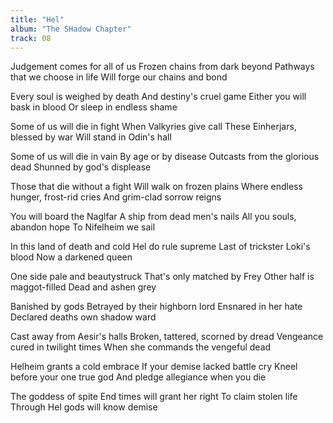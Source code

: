 ```yaml
---
title: "Hel"
album: "The SHadow Chapter"
track: 08
---
```


Judgement comes for all of us
Frozen chains from dark beyond
Pathways that we choose in life
Will forge our chains and bond

Every soul is weighed by death
And destiny's cruel game
Either you will bask in blood
Or sleep in endless shame

Some of us will die in fight
When Valkyries give call
These Einherjars, blessed by war
Will stand in Odin's hall

Some of us will die in vain
By age or by disease
Outcasts from the glorious dead
Shunned by god's displease

Those that die without a fight
Will walk on frozen plains
Where endless hunger, frost-rid cries
And grim-clad sorrow reigns

You will board the Naglfar
A ship from dead men's nails
All you souls, abandon hope
To Nifelheim we sail

In this land of death and cold
Hel do rule supreme
Last of trickster Loki's blood
Now a darkened queen

One side pale and beautystruck
That's only matched by Frey
Other half is maggot-filled
Dead and ashen grey

Banished by gods
Betrayed by their highborn lord
Ensnared in her hate
Declared deaths own shadow ward

Cast away from Aesir's halls
Broken, tattered, scorned by dread
Vengeance cured in twilight times
When she commands the vengeful dead

Helheim grants a cold embrace
If your demise lacked battle cry
Kneel before your one true god
And pledge allegiance when you die

The goddess of spite
End times will grant her right
To claim stolen life
Through Hel gods will know demise